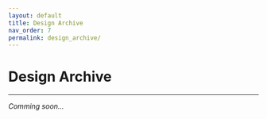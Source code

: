 ```yaml
---
layout: default
title: Design Archive
nav_order: 7
permalink: design_archive/
---
```


# Design Archive

---
_Comming soon..._